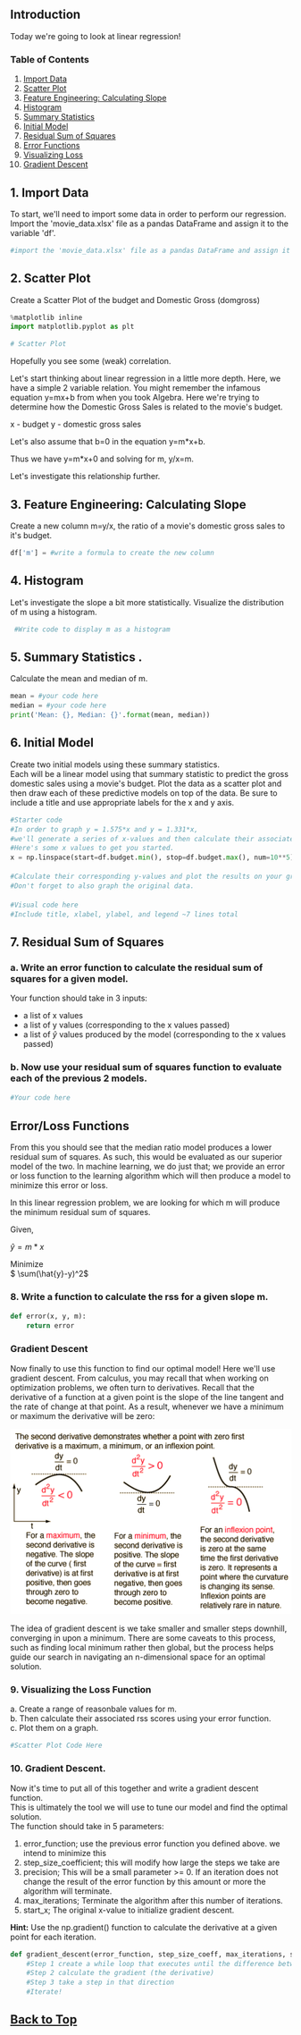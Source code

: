 
## Introduction <a id="toc"></a>

Today we're going to look at linear regression!

### Table of Contents
1. [Import Data](#data)
2. [Scatter Plot](#scatter)
3. [Feature Engineering: Calculating Slope](#slope)
4. [Histogram](#hist)
5. [Summary Statistics](#sumstats)
6. [Initial Model](#model1)
7. [Residual Sum of Squares](#rss)
8. [Error Functions](#error)
9. [Visualizing Loss](#vizloss)
9. [Gradient Descent](#grad_desc)

## 1. Import Data <a id="data"></a>
To start, we'll need to import some data in order to perform our regression.  
Import the 'movie_data.xlsx' file as a pandas DataFrame and assign it to the variable 'df'.


```python
#import the 'movie_data.xlsx' file as a pandas DataFrame and assign it to the variable df here.
```

## 2. Scatter Plot <a id="scatter"></a>  
Create a Scatter Plot of the budget and  Domestic Gross (domgross)


```python
%matplotlib inline
import matplotlib.pyplot as plt
```


```python
# Scatter Plot
```

Hopefully you see some (weak) correlation.

Let's start thinking about linear regression in a little more depth. 
Here, we have a simple 2 variable relation. You might remember the infamous equation y=mx+b from when you took Algebra. Here we're trying to determine how the Domestic Gross Sales is related to the movie's budget. 

x - budget
y - domestic gross sales

Let's also assume that b=0 in the equation y=m*x+b.

Thus we have y=m*x+0 and solving for m, y/x=m.

Let's investigate this relationship further.

## 3. Feature Engineering: Calculating Slope <a id="slope"></a>
Create a new column m=y/x, the ratio of a movie's domestic gross sales to it's budget.


```python
df['m'] = #write a formula to create the new column
```

## 4. Histogram <a id="hist"></a>  
Let's investigate the slope a bit more statistically.
Visualize the distribution of m using a histogram.


```python
 #Write code to display m as a histogram
```

## 5. Summary Statistics <a id="sumstats"></a> . 
Calculate the mean and median of m.


```python
mean = #your code here
median = #your code here
print('Mean: {}, Median: {}'.format(mean, median))
```

## 6. Initial Model <a id="model1"></a>
Create two initial models using these summary statistics.  
Each will be a linear model using that summary statistic to predict the gross domestic sales using a movie's budget.
Plot the data as a scatter plot and then draw each of these predictive models on top of the data. Be sure to include a title and use appropriate labels for the x and y axis.


```python
#Starter code
#In order to graph y = 1.575*x and y = 1.331*x,
#we'll generate a series of x-values and then calculate their associated y-values.
#Here's some x values to get you started.
x = np.linspace(start=df.budget.min(), stop=df.budget.max(), num=10**5)

#Calculate their corresponding y-values and plot the results on your graph.
#Don't forget to also graph the original data.

#Visual code here
#Include title, xlabel, ylabel, and legend ~7 lines total
```

## 7. Residual Sum of Squares <a id="rss"></a>
### a. Write an error function to calculate the residual sum of squares for a given model.  
Your function should take in 3 inputs:
 * a list of x values
 * a list of y values (corresponding to the x values passed)
 * a list of $\hat{y}$ values produced by the model (corresponding to the x values passed)


### b. Now use your residual sum of squares function to evaluate each of the previous 2 models.


```python
#Your code here
```

## Error/Loss Functions

From this you should see that the median ratio model produces a lower residual sum of squares. As such, this would be evaluated as our superior model of the two. In machine learning, we do just that; we provide an error or loss function to the learning algorithm which will then produce a model to minimize this error or loss.

In this linear regression problem, we are looking for which m will produce the minimum residual sum of squares.

Given,

$\hat{y} = m*x$

Minimize  
$ \sum(\hat{y}-y)^2$

### 8. Write a function to calculate the rss for a given slope m. <a id="error"></a>



```python
def error(x, y, m):
    return error
```

### Gradient Descent

Now finally to use this function to find our optimal model!
Here we'll use gradient descent. From calculus, you may recall that when working on optimization problems, we often turn to derivatives. Recall that the derivative of a function at a given point is the slope of the line tangent and the rate of change at that point. As a result, whenever we have a minimum or maximum the derivative will be zero:

![](./images/maxmin2.gif)


The idea of gradient descent is we take smaller and smaller steps downhill, converging in upon a minimum. There are some caveats to this process, such as finding local minimum rather then global, but the process helps guide our search in navigating an n-dimensional space for an optimal solution.

### 9. Visualizing the Loss Function <a id="vizloss"></a>
a. Create a range of reasonbale values for m.  
b. Then calculate their associated rss scores using your error function.  
c. Plot them on a graph.  


```python
#Scatter Plot Code Here
```

### 10. Gradient Descent. <a id="grad_desc"></a>
Now it's time to put all of this together and write a gradient descent function.  
This is ultimately the tool we will use to tune our model and find the optimal solution.  
The function should take in 5 parameters:
1. error_function; use the previous error function you defined above. we intend to minimize this
2. step_size_coefficient; this will modify how large the steps we take are
3. precision;  This will be a small parameter >= 0. 
               If an iteration does not change the result of the error function
               by this amount or more the algorithm will terminate.
4. max_iterations; Terminate the algorithm after this number of iterations.
5. start_x; The original x-value to initialize gradient descent.

**Hint:** Use the np.gradient() function to calculate the derivative at a given point for each iteration.


```python
def gradient_descent(error_function, step_size_coeff, max_iterations, start_x):
    #Step 1 create a while loop that executes until the difference between one iteration and the next is less then the precision value
    #Step 2 calculate the gradient (the derivative)
    #Step 3 take a step in that direction
    #Iterate!
```

## [Back to Top](#toc)
